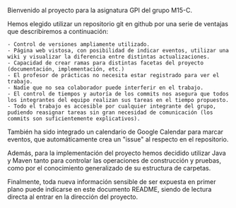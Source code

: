 Bienvenido al proyecto para la asignatura GPI del grupo M15-C.

Hemos elegido utilizar un repositorio git en github por una serie de ventajas que describiremos a continuación:

	- Control de versiones ampliamente utilizado.
	- Página web vistosa, con posibilidad de indicar eventos, utilizar una wiki y visualizar la diferencia entre distintas actualizaciones.
	- Capacidad de crear ramas para distintas facetas del proyecto (documentación, implementación, etc.)
	- El profesor de prácticas no necesita estar registrado para ver el trabajo.
	- Nadie que no sea colaborador puede interferir en el trabajo.
	- El control de tiempos y autoría de los commits nos asegura que todos los integrantes del equipo realizan sus tareas en el tiempo propuesto.
	- Todo el trabajo es accesible por cualquier integrante del grupo, pudiendo reasignar tareas sin gran necesidad de comunicación (los commits son suficientemente explicativos).

También ha sido integrado un calendario de Google Calendar para marcar eventos, que automáticamente crea un "issue" al respecto en el repositorio.

Además, para la implementación del proyecto hemos decidido utilizar Java y Maven tanto para controlar las operaciones de construcción y pruebas, como por el conocimiento generalizado de su estructura de carpetas.

Finalmente, toda nueva información sensible de ser expuesta en primer plano puede indicarse en este documento README, siendo de lectura directa al entrar en la dirección del proyecto.
